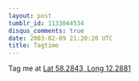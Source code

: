 ```yaml
---
layout: post
tumblr_id: 1133044534
disqus_comments: true
date: 2003-02-09 21:20:20 UTC
title: Tagtime
---
```


Tag me at <a href="http://www.maporama.com/share/map.asp?SESSIONID=%7B44AFEFFC-54CE-4D02-B030-356EB094C73A%7D&COUNTRYCODE=SE&_XgoGCAddress=f%F6reningsgatan&Zip=46130&State=&_XgoGCTownName=Trollh%E4ttan&quality=4&POOCODE=&SEARCH_ADDRESS.x=0&SEARCH_ADDRESS.y=0" target="_blank">Lat 58.2843, Long 12.2881</a>
